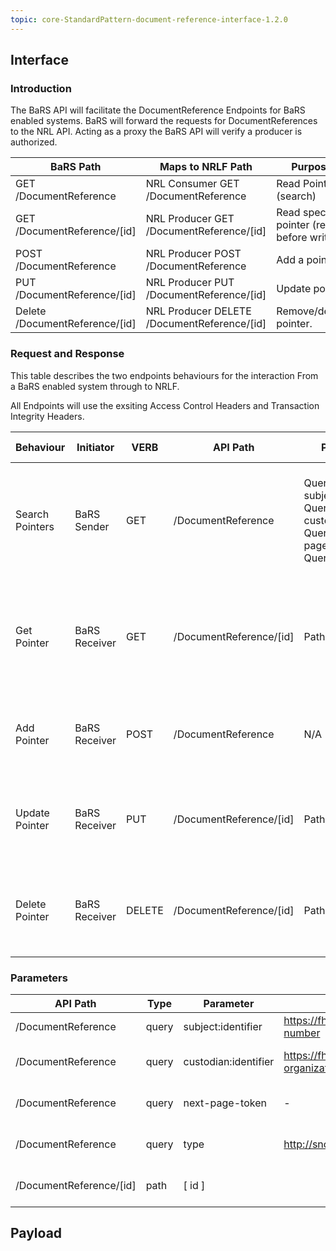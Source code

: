 ```yaml
---
topic: core-StandardPattern-document-reference-interface-1.2.0
---
```


## Interface

### Introduction

The BaRS API will facilitate the DocumentReference Endpoints for BaRS enabled systems. BaRS will forward the requests for DocumentReferences to the NRL API. Acting as a proxy the BaRS API will verify a producer is authorized.


| BaRS Path                      | Maps to NRLF Path                           | Purpose                                   |
|--------------------------------|---------------------------------------------|-------------------------------------------|
| GET /DocumentReference         | NRL Consumer GET /DocumentReference         | Read Pointers (search)                    |
| GET /DocumentReference/[id]    | NRL Producer GET /DocumentReference/[id]    | Read specific pointer (read before write) |
| POST /DocumentReference        | NRL Producer POST /DocumentReference        | Add a pointer                             |
| PUT /DocumentReference/[id]    | NRL Producer PUT /DocumentReference/[id]    | Update pointer                            |
| Delete /DocumentReference/[id] | NRL Producer DELETE /DocumentReference/[id] | Remove/delete pointer.                    |


### Request and Response

This table describes the two endpoints behaviours for the interaction From a BaRS enabled system through to NRLF.

All Endpoints will use the exsiting Access Control Headers and Transaction Integrity Headers.

| Behaviour       | Initiator     | VERB   | API Path                | Parameters                                                                                  | Payload           | Reactor          | Reactor Behaviour                                                                                                                        | Happy Response | Response Definition                                  |
|-----------------|---------------|--------|-------------------------|---------------------------------------------------------------------------------------------|-------------------|------------------|------------------------------------------------------------------------------------------------------------------------------------------|----------------|------------------------------------------------------|
| Search Pointers | BaRS Sender   | GET    | /DocumentReference      | Query: subject:identifier<br>Query: custodian:identifier<br>Query: next-page-token<br>Query:type | N/A               | BaRS & NRLF      | BaRS: Request forwarded verbatim to NRLF Consumer Endpoint<br>NRLF: NRLF returns Bundle of DocumentReferences matching search critieria. | 200            | Search Bundle Response containing DocumentReferences |
| Get Pointer     | BaRS Receiver | GET    | /DocumentReference/[id] | Path: id                                                                                    | N/A               | BaRS & NRLF      | BaRS: Request forwarded verbatim to NRLF Producer Endpoint<br>NRLF: NRLF returns Bundle of DocumentReference matching path param [id].   | 200            | DocumentReference                                    |
| Add Pointer     | BaRS Receiver | POST   | /DocumentReference      | N/A                                                                                         | DocumentReference | BaRS & NRLF      | BaRS: Request forwarded verbatim to NRLF Producer Endpoint<br>NRLF: returns a DocumentReference                                          | 201            | OperationOutcome/DocumentReference                   |
| Update Pointer  | BaRS Receiver | PUT    | /DocumentReference/[id] | Path: id                                                                                    | DocumentReference | BaRS & NRLF      | BaRS: Request forwarded verbatim to NRLF Producer Endpoint<br>NRLF: NRLF updates the DocumentReference                                   | 200            | OperationOutcome/DocumentReference                   |
| Delete Pointer  | BaRS Receiver | DELETE | /DocumentReference/[id] | Path: id                                                                                    | DocumentReference | BaRS & NRLF      | BaRS: Request forwarded verbatim to NRLF Producer Endpoint <br>NRLF: NRLF removes the DocumentReference.                                 | 200            | OperationOutcome/DocumentReference                   |

### Parameters

| API Path                | Type  | Parameter            | Format                                              | Purpose                                 | Required? |
|-------------------------|-------|----------------------|-----------------------------------------------------|-----------------------------------------|-----------|
| /DocumentReference      | query | subject:identifier   | https://fhir.nhs.uk/Id/nhs-number|4409815415        | Filter by Patient                       | Y         |
| /DocumentReference      | query | custodian:identifier | https://fhir.nhs.uk/Id/ods-organization-code|Y05868 | Filter by custodian (ODS)               | N         |
| /DocumentReference      | query | next-page-token      | -                                                   | retrieve next set of 20 records         | N         |
| /DocumentReference      | query | type                 | http://snomed.info/sct|736253002                    | Filter by Appointment or ServiceRequesr | N         |
| /DocumentReference/[id] | path  | [ id ]               |                                                     | Specific Document Reference Id.         | Y         |

## Payload